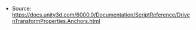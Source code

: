 * Source: https://docs.unity3d.com/6000.0/Documentation/ScriptReference/DrivenTransformProperties.Anchors.html


